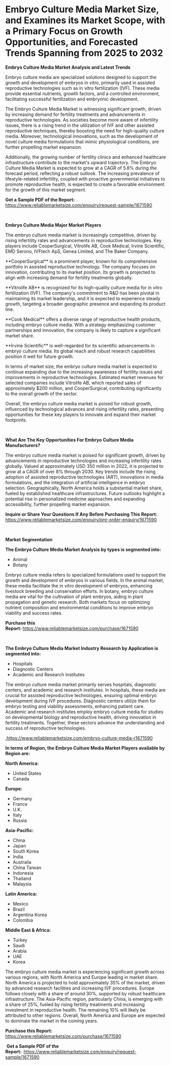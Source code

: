 <p><h1>Embryo Culture Media Market Size, and Examines its Market Scope, with a Primary Focus on Growth Opportunities, and Forecasted Trends Spanning from 2025 to 2032</h1></p><p><strong>Embryo Culture Media Market Analysis and Latest Trends</strong></p>
<p><p>Embryo culture media are specialized solutions designed to support the growth and development of embryos in vitro, primarily used in assisted reproductive technologies such as in vitro fertilization (IVF). These media provide essential nutrients, growth factors, and a controlled environment, facilitating successful fertilization and embryonic development.</p><p>The Embryo Culture Media Market is witnessing significant growth, driven by increasing demand for fertility treatments and advancements in reproductive technologies. As societies become more aware of infertility issues, there is a rising trend in the utilization of IVF and other assisted reproductive techniques, thereby boosting the need for high-quality culture media. Moreover, technological innovations, such as the development of novel culture media formulations that mimic physiological conditions, are further propelling market expansion.</p><p>Additionally, the growing number of fertility clinics and enhanced healthcare infrastructure contribute to the market's upward trajectory. The Embryo Culture Media Market is expected to grow at a CAGR of 5.8% during the forecast period, reflecting a robust outlook. The increasing prevalence of lifestyle-related infertility, coupled with proactive governmental initiatives to promote reproductive health, is expected to create a favorable environment for the growth of this market segment.</p></p>
<p><strong>Get a Sample PDF of the Report:&nbsp;</strong> <a href="https://www.reliablemarketsize.com/enquiry/request-sample/1671590?utm_campaign=3271&utm_medium=2&utm_source=Github&utm_content=ia&utm_term=13042025&utm_id=embryo-culture-media">https://www.reliablemarketsize.com/enquiry/request-sample/1671590</a></p>
<p>&nbsp;</p>
<p><strong>Embryo Culture Media Major Market Players</strong></p>
<p><p>The embryo culture media market is increasingly competitive, driven by rising infertility rates and advancements in reproductive technologies. Key players include CooperSurgical, Vitrolife AB, Cook Medical, Irvine Scientific, EMD Serono, IVFtech ApS, Genea Limited, and The Baker Company.</p><p>**CooperSurgical** is a prominent player, known for its comprehensive portfolio in assisted reproductive technology. The company focuses on innovation, contributing to its market position. Its growth is projected to align with increasing demand for fertility treatments globally.</p><p>**Vitrolife AB** is recognized for its high-quality culture media for in vitro fertilization (IVF). The company's commitment to R&D has been pivotal in maintaining its market leadership, and it is expected to experience steady growth, targeting a broader geographic presence and expanding its product line.</p><p>**Cook Medical** offers a diverse range of reproductive health products, including embryo culture media. With a strategy emphasizing customer partnerships and innovation, the company is likely to capture a significant market share.</p><p>**Irvine Scientific** is well-regarded for its scientific advancements in embryo culture media. Its global reach and robust research capabilities position it well for future growth. </p><p>In terms of market size, the embryo culture media market is expected to continue expanding due to the increasing awareness of fertility issues and improvements in reproductive technologies. Estimated market revenues for selected companies include Vitrolife AB, which reported sales of approximately $200 million, and CooperSurgical, contributing significantly to the overall growth of the sector. </p><p>Overall, the embryo culture media market is poised for robust growth, influenced by technological advances and rising infertility rates, presenting opportunities for these key players to innovate and expand their market footprints.</p></p>
<p>&nbsp;</p>
<p><strong>What Are The Key Opportunities For Embryo Culture Media Manufacturers?</strong></p>
<p><p>The embryo culture media market is poised for significant growth, driven by advancements in reproductive technologies and increasing infertility rates globally. Valued at approximately USD 350 million in 2022, it is projected to grow at a CAGR of over 8% through 2030. Key trends include the rising adoption of assisted reproductive technologies (ART), innovations in media formulations, and the integration of artificial intelligence in embryo selection. Geographically, North America holds a substantial market share, fueled by established healthcare infrastructures. Future outlooks highlight a potential rise in personalized medicine approaches and expanding accessibility, further propelling market expansion.</p></p>
<p><strong>Inquire or Share Your Questions If Any Before Purchasing This Report:</strong> <a href="https://www.reliablemarketsize.com/enquiry/pre-order-enquiry/1671590?utm_campaign=3271&utm_medium=2&utm_source=Github&utm_content=ia&utm_term=13042025&utm_id=embryo-culture-media">https://www.reliablemarketsize.com/enquiry/pre-order-enquiry/1671590</a></p>
<p>&nbsp;</p>
<p><strong>Market Segmentation</strong></p>
<p><strong>The Embryo Culture Media Market Analysis by types is segmented into:</strong></p>
<p><ul><li>Animal</li><li>Botany</li></ul></p>
<p><p>Embryo culture media refers to specialized formulations used to support the growth and development of embryos in various fields. In the animal market, these media facilitate the in vitro development of embryos, enhancing livestock breeding and conservation efforts. In botany, embryo culture media are vital for the cultivation of plant embryos, aiding in plant propagation and genetic research. Both markets focus on optimizing nutrient composition and environmental conditions to improve embryo viability and success rates.</p></p>
<p><strong>Purchase this Report:&nbsp;</strong><a href="https://www.reliablemarketsize.com/purchase/1671590?utm_campaign=3271&utm_medium=2&utm_source=Github&utm_content=ia&utm_term=13042025&utm_id=embryo-culture-media">https://www.reliablemarketsize.com/purchase/1671590</a></p>
<p>&nbsp;</p>
<p><strong>The Embryo Culture Media Market Industry Research by Application is segmented into:</strong></p>
<p><ul><li>Hospitals</li><li>Diagnostic Centers</li><li>Academic and Research Institutes</li></ul></p>
<p><p>The embryo culture media market primarily serves hospitals, diagnostic centers, and academic and research institutes. In hospitals, these media are crucial for assisted reproductive technologies, ensuring optimal embryo development during IVF procedures. Diagnostic centers utilize them for embryo testing and viability assessments, enhancing patient care. Academic and research institutes employ embryo culture media for studies on developmental biology and reproductive health, driving innovation in fertility treatments. Together, these sectors advance the understanding and success of reproductive technologies.</p></p>
<p><a href="https://www.reliablemarketsize.com/embryo-culture-media-r1671590?utm_campaign=3271&utm_medium=2&utm_source=Github&utm_content=ia&utm_term=13042025&utm_id=embryo-culture-media">&nbsp;https://www.reliablemarketsize.com/embryo-culture-media-r1671590</a></p>
<p><strong>In terms of Region, the Embryo Culture Media Market Players available by Region are:</strong></p>
<p>
    <p> <strong> North America: </strong>
        <ul>
            <li>United States</li>
            <li>Canada</li>
        </ul>
        </p> 
    <p> <strong> Europe: </strong>
        <ul>
            <li>Germany</li>
            <li>France</li>
            <li>U.K.</li>
            <li>Italy</li>
            <li>Russia</li>
        </ul>
        </p> 
    <p> <strong> Asia-Pacific: </strong>
        <ul>
            <li>China</li>
            <li>Japan</li>
            <li>South Korea</li>
            <li>India</li>
            <li>Australia</li>
            <li>China Taiwan</li>
            <li>Indonesia</li>
            <li>Thailand</li>
            <li>Malaysia</li>
        </ul>
        </p> 
    <p> <strong> Latin America: </strong>
        <ul>
            <li>Mexico</li>
            <li>Brazil</li>
            <li>Argentina Korea</li>
            <li>Colombia</li>
        </ul>
        </p> 
    <p> <strong> Middle East & Africa: </strong>
        <ul>
            <li>Turkey</li>
            <li>Saudi</li>
            <li>Arabia</li>
            <li>UAE</li>
            <li>Korea</li>
        </ul>
    </p>
    </p>
<p><p>The embryo culture media market is experiencing significant growth across various regions, with North America and Europe leading in market share. North America is projected to hold approximately 35% of the market, driven by advanced research facilities and increasing IVF procedures. Europe follows closely with a share of around 30%, supported by robust healthcare infrastructure. The Asia-Pacific region, particularly China, is emerging with a share of 25%, fueled by rising fertility treatments and increasing investment in reproductive health. The remaining 10% will likely be attributed to other regions. Overall, North America and Europe are expected to dominate the market in the coming years.</p></p>
<p><strong>Purchase this Report: </strong><a href="https://www.reliablemarketsize.com/purchase/1671590?utm_campaign=3271&utm_medium=2&utm_source=Github&utm_content=ia&utm_term=13042025&utm_id=embryo-culture-media">https://www.reliablemarketsize.com/purchase/1671590</a></p>
<p>&nbsp;<strong>Get a Sample PDF of the Report:&nbsp;&nbsp;</strong><a href="https://www.reliablemarketsize.com/enquiry/request-sample/1671590?utm_campaign=3271&utm_medium=2&utm_source=Github&utm_content=ia&utm_term=13042025&utm_id=embryo-culture-media">https://www.reliablemarketsize.com/enquiry/request-sample/1671590</a></p>
<p><strong></strong></p>
<p><p></p><p></p><p></p></p>